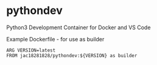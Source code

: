 # pythondev

Python3 Development Container for Docker and VS Code

Example Dockerfile - for use as builder

```
ARG VERSION=latest
FROM jac18281828/pythondev:${VERSION} as builder
```

